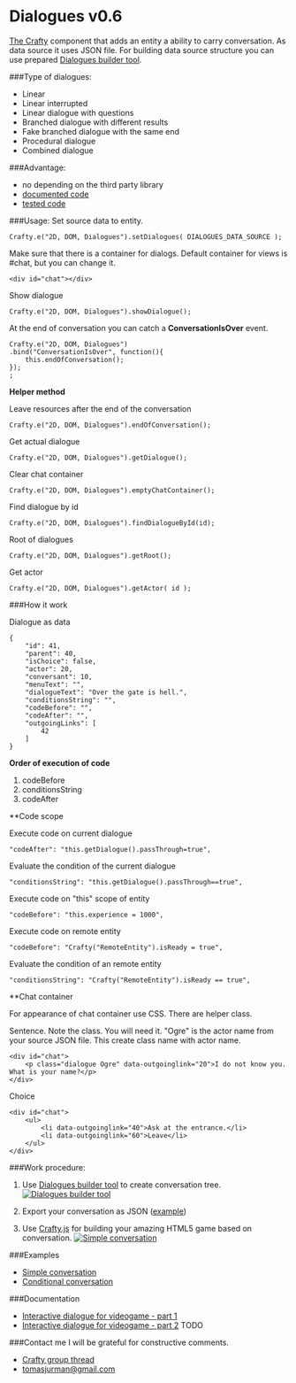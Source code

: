 # Dialogues v0.6

[The Crafty](http://craftyjs.com/) component that adds an entity a ability to carry conversation. As data source it uses JSON file. For building data source structure you can use prepared [Dialogues builder tool](http://kibo.github.com/dialoguesBuilder/).

###Type of dialogues:
- Linear
- Linear interrupted
- Linear dialogue with questions
- Branched dialogue with different results
- Fake branched dialogue with the same end
- Procedural dialogue
- Combined dialogue

###Advantage:
- no depending on the third party library
- [documented code](https://github.com/Kibo/CraftyDialogues/blob/master/WebContent/dialogues.js)
- [tested code](https://github.com/Kibo/CraftyDialogues/blob/master/WebContent/test/tests.html)

###Usage:
Set source data to entity.
```
Crafty.e("2D, DOM, Dialogues").setDialogues( DIALOGUES_DATA_SOURCE );   
```

Make sure that there is a container for dialogs. Default container for views is #chat, but you can change it.
```
<div id="chat"></div>
```

Show dialogue
```
Crafty.e("2D, DOM, Dialogues").showDialogue();   
```

At the end of conversation you can catch a **ConversationIsOver** event.
```
Crafty.e("2D, DOM, Dialogues")
.bind("ConversationIsOver", function(){          	        	
	this.endOfConversation();
});
;   
```

**Helper method**

Leave resources after the end of the conversation
```
Crafty.e("2D, DOM, Dialogues").endOfConversation();   
```

Get actual dialogue
```
Crafty.e("2D, DOM, Dialogues").getDialogue();   
```

Clear chat container
```
Crafty.e("2D, DOM, Dialogues").emptyChatContainer();   
```

Find dialogue by id
```
Crafty.e("2D, DOM, Dialogues").findDialogueById(id);   
```

Root of dialogues
```
Crafty.e("2D, DOM, Dialogues").getRoot();   
```

Get actor
```
Crafty.e("2D, DOM, Dialogues").getActor( id );   
```

###How it work

Dialogue as data
```
{
	"id": 41,
	"parent": 40,
	"isChoice": false,
	"actor": 20,
	"conversant": 10,
	"menuText": "",
	"dialogueText": "Over the gate is hell.",
	"conditionsString": "",
	"codeBefore": "",
	"codeAfter": "",
	"outgoingLinks": [
		42
	]
}
```

**Order of execution of code**
1. codeBefore
2. conditionsString
3. codeAfter

**Code scope

Execute code on current dialogue
```
"codeAfter": "this.getDialogue().passThrough=true",
```

Evaluate the condition of the current dialogue
```
"conditionsString": "this.getDialogue().passThrough==true",
```

Execute code on "this" scope of entity
```
"codeBefore": "this.experience = 1000",
```

Execute code on remote entity
```
"codeBefore": "Crafty("RemoteEntity").isReady = true",
```

Evaluate the condition of an remote entity
```
"conditionsString": "Crafty("RemoteEntity").isReady == true",
```

**Chat container

For appearance of chat container use CSS. There are helper class.

Sentence. 
Note the class. You will need it. "Ogre" is the actor name from your source JSON file.
This create class name with actor name.
```
<div id="chat">
	<p class="dialogue Ogre" data-outgoinglink="20">I do not know you. What is your name?</p>
</div>
```

Choice
```
<div id="chat">
	<ul>
		<li data-outgoinglink="40">Ask at the entrance.</li>
		<li data-outgoinglink="60">Leave</li>
	</ul>
</div>
```

###Work procedure:
1) Use [Dialogues builder tool](http://kibo.github.com/dialoguesBuilder/) to create conversation tree.
[![Dialogues builder tool](https://raw.github.com/Kibo/CraftyDialogues/master/WebContent/img/dialoguesTree.png)](http://kibo.github.com/dialoguesBuilder/)

2) Export your conversation as JSON ([example](https://github.com/Kibo/CraftyDialogues/blob/master/WebContent/examples/simple/js/dialoguesdatasource.js))

3) Use [Crafty.js](http://craftyjs.com/) for building your amazing HTML5 game based on conversation.
[![Simple conversation](https://raw.github.com/Kibo/CraftyDialogues/master/WebContent/img/conditionalExample.png)](http://kibo.github.com/CraftyDialogues/examples/conditional/index.html)


###Examples
- [Simple conversation](http://kibo.github.com/CraftyDialogues/examples/simple/index.html)
- [Conditional conversation](http://kibo.github.com/CraftyDialogues/examples/conditional/index.html)

###Documentation
- [Interactive dialogue for videogame - part 1](http://tomasjurman.blogspot.cz/2013/02/interactive-dialogue-for-html5-game.html)
- [Interactive dialogue for videogame - part 2](#) TODO

###Contact me
I will be grateful for constructive comments.

- [Crafty group thread](https://groups.google.com/d/msg/craftyjs/_gw_gTHC2HU/8eEx1PLa5uwJ)
- tomasjurman@gmail.com

